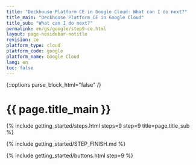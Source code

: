 ```yaml
---
title: "Deckhouse Platform CE in Google Cloud: What can I do next?"
title_main: "Deckhouse Platform CE in Google Cloud"
title_sub: "What can I do next?"
permalink: en/gs/google/step9-ce.html
layout: page-nosidebar-notitle
revision: ce
platform_type: cloud
platform_code: google
platform_name: Google Cloud
lang: en
toc: false
---
```


<link rel="stylesheet" type="text/css" href='{{ assets["getting-started.css"].digest_path }}' />

{::options parse_block_html="false" /}

<h1 class="docs__title">{{ page.title_main }}</h1>
{% include getting_started/steps.html steps=9 step=9 title=page.title_sub %}

{% include getting_started/STEP_FINISH.md %}

{% include getting_started/buttons.html step=9 %}
